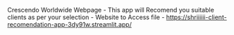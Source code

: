 Crescendo Worldwide Webpage - 
This app will Recomend you suitable clients as per your selection - 
Website to Access file - https://shriiiiii-client-recomendation-app-3dy91w.streamlit.app/
